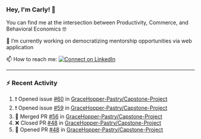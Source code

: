 ### Hey, I'm Carly! 👋

You can find me at the intersection between Productivity, Commerce, and Behavioral Economics 🤓

🔭 I’m currently working on democratizing mentorship opportunities via web application 

📫 How to reach me:
[![Connect on LinkedIn](https://img.shields.io/badge/--linkedin?label=LinkedIn&logo=LinkedIn&style=social)](https://www.linkedin.com/in/carlysandler)

---
### :zap: Recent Activity

<!--START_SECTION:activity-->
1. ❗️ Opened issue [#60](https://github.com/GraceHopper-Pastry/Capstone-Project/issues/60) in [GraceHopper-Pastry/Capstone-Project](https://github.com/GraceHopper-Pastry/Capstone-Project)
2. ❗️ Opened issue [#59](https://github.com/GraceHopper-Pastry/Capstone-Project/issues/59) in [GraceHopper-Pastry/Capstone-Project](https://github.com/GraceHopper-Pastry/Capstone-Project)
3. 🎉 Merged PR [#56](https://github.com/GraceHopper-Pastry/Capstone-Project/pull/56) in [GraceHopper-Pastry/Capstone-Project](https://github.com/GraceHopper-Pastry/Capstone-Project)
4. ❌ Closed PR [#48](https://github.com/GraceHopper-Pastry/Capstone-Project/pull/48) in [GraceHopper-Pastry/Capstone-Project](https://github.com/GraceHopper-Pastry/Capstone-Project)
5. 💪 Opened PR [#48](https://github.com/GraceHopper-Pastry/Capstone-Project/pull/48) in [GraceHopper-Pastry/Capstone-Project](https://github.com/GraceHopper-Pastry/Capstone-Project)
<!--END_SECTION:activity-->

